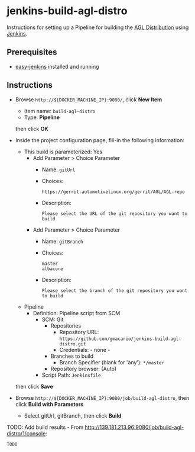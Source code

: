 # jenkins-build-agl-distro

Instructions for setting up a Pipeline for building the [AGL Distribution](https://wiki.automotivelinux.org/agl-distro) using [Jenkins](https://jenkins-ci.org/).

## Prerequisites

* [easy-jenkins](https://github.com/gmacario/easy-jenkins) installed and running

## Instructions

* Browse `http://${DOCKER_MACHINE_IP}:9080/`, click **New Item**
  - Item name: `build-agl-distro`
  - Type: **Pipeline**

  then click **OK**

* Inside the project configuration page, fill-in the following information:
  - This build is parameterized: Yes
    * Add Parameter > Choice Parameter
      - Name: `gitUrl`
      - Choices:
      
        ```
        https://gerrit.automotivelinux.org/gerrit/AGL/AGL-repo
        ```
      - Description:
      
        ```
        Please select the URL of the git repository you want to build
        ```
    * Add Parameter > Choice Parameter
      - Name: `gitBranch`
      - Choices:
      
        ```
        master
        albacore
        ```
      - Description:
      
        ```
        Please select the branch of the git repository you want to build
        ```
  - Pipeline
    - Definition: Pipeline script from SCM
      - SCM: Git
        - Repositories
          - Repository URL: `https://github.com/gmacario/jenkins-build-agl-distro.git`
          - Credentials: - none -
        - Branches to build
          - Branch Specifier (blank for 'any'): `*/master`
        - Repository browser: (Auto)
      - Script Path: `Jenkinsfile`

  then click **Save**

* Browse `http://${DOCKER_MACHINE_IP}:9080/job/build-agl-distro`, then click **Build with Parameters**
  - Select gitUrl, gitBranch, then click **Build**

TODO: Add build results - From <http://139.181.213.96:9080/job/build-agl-distro/1/console>:

```
TODO
```

<!-- EOF -->
